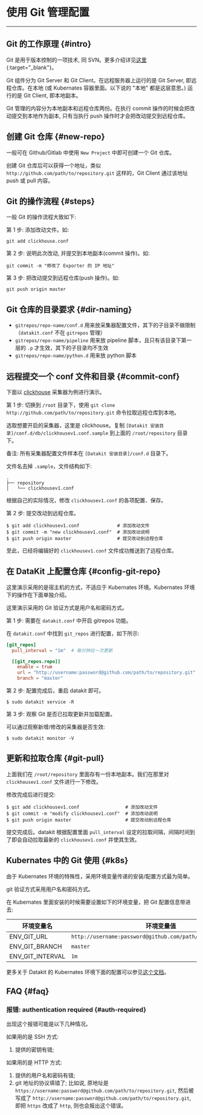 # 使用 Git 管理配置
---

## Git 的工作原理 {#intro}

Git 是用于版本控制的一项技术, 同 SVN。更多介绍详见[这里](https://www.runoob.com/git/git-tutorial.html){:target="_blank"}。

Git 组件分为 Git Server 和 Git Client。在远程服务器上运行的是 Git Server, 即远程仓库。在本地 (或 Kubernates 容器里面。以下说的 "本地" 都是这层意思。) 运行的是 Git Client, 即本地副本。

Git 管理的内容分为本地副本和远程仓库两份。在执行 commit 操作的时候会把改动提交到本地作为副本, 只有当执行 push 操作时才会把改动提交到远程仓库。

## 创建 Git 仓库 {#new-repo}

一般可在 Github/Gitlab 中使用 `New Project` 中即可创建一个 Git 仓库。

创建 Git 仓库后可以获得一个地址，类似 `http://github.com/path/to/repository.git` 这样的，Git Client 通过该地址 push 或 pull 内容。

## Git 的操作流程 {#steps}

一般 Git 的操作流程大致如下:

第 1 步: 添加改动文件。如:

```shell
git add clickhouse.conf
```

第 2 步: 说明此次改动, 并提交到本地副本(commit 操作)。如:

```shell
git commit -m "修改了 Exporter 的 IP 地址"
```

第 3 步: 把改动提交到远程仓库(push 操作)。如:

```shell
git push origin master
```

## Git 仓库的目录要求 {#dir-naming}

- `gitrepos/repo-name/conf.d` 用来放采集器配置文件，其下的子目录不做限制（`datakit.conf` 不在 `gitrepos` 管理）
- `gitrepos/repo-name/pipeline` 用来放 pipeline 脚本，且只有该目录下第一层的 `.p` 才生效，其下的子目录均不生效
- `gitrepos/repo-name/python.d` 用来放 python 脚本

## 远程提交一个 conf 文件和目录 {#commit-conf}

下面以 [clickhouse](clickhousev1.md) 采集器为例进行演示。

第 1 步: 切换到 `/root` 目录下，使用 `git clone http://github.com/path/to/repository.git` 命令拉取远程仓库到本地。

选取想要开启的采集器，这里是 clickhouse。复制 `[Datakit 安装目录]/conf.d/db/clickhousev1.conf.sample` 到上面的 `/root/repository` 目录下。

备注: 所有采集器配置文件样本在 `[Datakit 安装目录]/conf.d` 目录下。

文件名去掉 `.sample`，文件结构如下:

```shell
.
├── repository
│   └── clickhousev1.conf
```

根据自己的实际情况，修改 `clickhousev1.conf` 的各项配置、保存。

第 2 步: 提交改动到远程仓库。

```shell
$ git add clickhousev1.conf              # 添加改动文件
$ git commit -m "new clickhousev1.conf"  # 添加改动说明
$ git push origin master                 # 提交改动到远程仓库
```

至此，已经将编辑好的 `clickhousev1.conf` 文件成功推送到了远程仓库。

## 在 DataKit 上配置仓库 {#config-git-repo}

这里演示采用的是宿主机的方式，不适应于 Kubernates 环境。Kubernates 环境下的操作在下面单独介绍。

这里演示采用的 Git 验证方式是用户名和密码方式。

第 1 步: 需要在 `datakit.conf` 中开启 gitrepos 功能。

在 `datakit.conf` 中找到 `git_repos` 进行配置，如下所示:

```toml
[git_repos]
  pull_interval = "1m"  # 每分钟拉一次更新

  [[git_repos.repo]]
    enable = true                                                       # 开启拉取这个 Git 分支。
    url = "http://username:password@github.com/path/to/repository.git"  # 使用 用户名/密码 验证方式。
    branch = "master"                                                   # 要拉取的分支名。一般为 master。
```

第 2 步: 配置完成后，重启 datakit 即可。

```shell
$ sudo datakit service -R
```

第 3 步: 观察 Git 是否已拉取更新并加载配置。

可以通过观察新增/修改的采集器是否生效:

```shell
$ sudo datakit monitor -V
```

## 更新和拉取仓库 {#git-pull}

上面我们在 `/root/repository` 里面存有一份本地副本。我们在那里对 `clickhousev1.conf` 文件进行一下修改。

修改完成后进行提交:

```shell
$ git add clickhousev1.conf                 # 添加改动文件
$ git commit -m "modify clickhousev1.conf"  # 添加改动说明
$ git push origin master                    # 提交改动到远程仓库
```

提交完成后。datakit 根据配置里面 `pull_interval` 设定的拉取间隔，间隔时间到了即会自动拉取最新的 `clickhousev1.conf` 并使其生效。

## Kubernates 中的 Git 使用 {#k8s}

由于 Kubernates 环境的特殊性，采用环境变量传递的安装/配置方式最为简单。

git 验证方式采用用户名和密码方式。

在 Kubernates 里面安装的时候需要设置如下的环境变量，把 Git 配置信息带进去:

| 环境变量名       | 环境变量值                                                   |
| ----             | ----                                                         |
| ENV_GIT_URL      | `http://username:password@github.com/path/to/repository.git` |
| ENV_GIT_BRANCH   | `master`                                                     |
| ENV_GIT_INTERVAL | `1m`                                                         |

更多关于 Datakit 的 Kubernates 环境下面的配置可以参见[这个文档](k8s-config-how-to.md#via-env-config)。

## FAQ {#faq}

### 报错: authentication required {#auth-required}

出现这个报错可能是以下几种情况。

如果用的是 SSH 方式:

1. 提供的密钥有错;

如果用的是 HTTP 方式:

1. 提供的用户名和密码有错;
2. git 地址的协议填错了;
比如说, 原地址是 `https://username:password@github.com/path/to/repository.git`, 然后被写成了 `http://username:password@github.com/path/to/repository.git`, 即把 `https` 改成了 `http`, 则也会报出这个错误。
